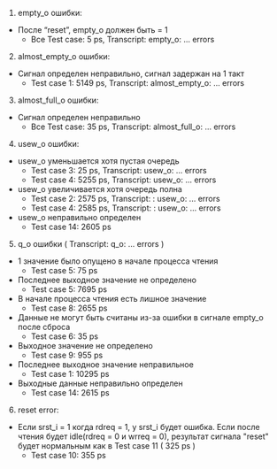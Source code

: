 1) empty_o ошибки:
- После “reset”, empty_o должен быть = 1
  + Все Test case:  5 ps, Transcript: empty_o: ... errors

2) almost_empty_o ошибки:
- Сигнал определен неправильно, сигнал задержан на 1 такт
  + Test case 1: 5149 ps, Transcript: almost_empty_o: ... errors

3) almost_full_o ошибки:
- Сигнал определен неправильно
  + Все Test case: 35 ps, Transcript: almost_full_o: ... errors

4) usew_o ошибки:
- usew_o уменьшается хотя пустая очередь
  + Test case 3: 25 ps, Transcript: usew_o: ... errors
  + Test case 4: 5255 ps, Transcript: usew_o: ... errors
- usew_o увеличивается хотя очередь полна
  + Test case 2: 2575 ps, Transcript: : usew_o: ... errors
  + Test case 4: 2585 ps, Transcript: : usew_o: ... errors
- usew_o неправильно определен
  + Test case 14: 2605 ps

5) q_o ошибки ( Transcript: q_o: ... errors )
- 1 значение было опущено в начале процесса чтения
  + Test case 5: 75 ps
- Последнее выходное значение не определено
  + Test case 5: 7695 ps
- В начале процесса чтения есть лишное значение
  + Test case 8: 2655 ps
- Данные не могут быть считаны из-за ошибки в сигнале empty_o после сброса
  + Test case 6: 35 ps
- Выходное значение не определено
  + Test case 9: 955 ps
- Последнее выходное значение неправильное
  + Test case 1: 10295 ps
- Выходные данные неправильно определен
  + Test case 14: 2615 ps

6) reset error:
- Если srst_i = 1 когда rdreq = 1, у srst_i будет ошибка. Если после чтения будет idle(rdreq = 0 и wrreq = 0), результат сигнала "reset" будет нормальным как в Test case 11 ( 325 ps )
  + Test case 10: 355 ps
 
